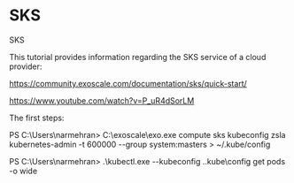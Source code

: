 # SKS
SKS


This tutorial provides information regarding the SKS service of a cloud provider:

https://community.exoscale.com/documentation/sks/quick-start/

https://www.youtube.com/watch?v=P_uR4dSorLM



The first steps:

PS C:\Users\narmehran> C:\exoscale\exo.exe compute sks kubeconfig zsla kubernetes-admin -t 600000 --group system:masters > ~/.kube/config

PS C:\Users\narmehran> .\kubectl.exe --kubeconfig .\.kube\config get pods -o wide

